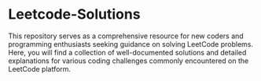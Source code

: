 # Leetcode-Solutions
This repository serves as a comprehensive resource for new coders and programming enthusiasts seeking guidance on solving LeetCode problems. Here, you will find a collection of well-documented solutions and detailed explanations for various coding challenges commonly encountered on the LeetCode platform.
